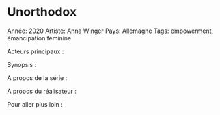# Unorthodox

Année: 2020
Artiste: Anna Winger
Pays: Allemagne
Tags: empowerment, émancipation féminine

Acteurs principaux :

Synopsis :

A propos de la série :

A propos du réalisateur : 

Pour aller plus loin :